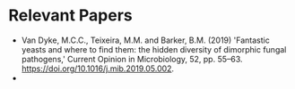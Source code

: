 # Relevant Papers
- Van Dyke, M.C.C., Teixeira, M.M. and Barker, B.M. (2019) 'Fantastic yeasts and where to find them: the hidden diversity of dimorphic fungal pathogens,' Current Opinion in Microbiology, 52, pp. 55–63. https://doi.org/10.1016/j.mib.2019.05.002.
- 
